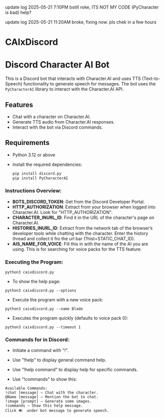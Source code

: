 
update log 2025-05-21 7:10PM bstill roke, ITS NOT MY CODE (PyCharacter is bad) help?

update log 2025-05-21 11:20AM broke, fixing now. pls chek in a few hours
# CAIxDiscord
# Discord Character AI Bot

This is a Discord bot that interacts with Character.AI and uses TTS (Text-to-Speech) functionality to generate speech for messages. The bot uses the `PyCharacterAI` library to interact with the Character.AI API.

## Features

- Chat with a character on Character.AI.
- Generate TTS audio from Character.AI responses.
- Interact with the bot via Discord commands.

## Requirements

- Python 3.12 or above
- Install the required dependencies:

  ```bash
  pip install discord.py
  pip install PyCharacterAI

### Instructions Overview:
- **BOTS_DISCORD_TOKEN**: Get from the Discord Developer Portal.
- **HTTP_AUTHORIZATION**: Extract from your browser when logged into Character.AI. Look for "HTTP_AUTHORIZATION".
- **CHARACTER_INURL_ID**: Find it in the URL of the character's page on Character.AI.
- **HISTORIES_INURL_ID**: Extract from the network tab of the browser’s developer tools while chatting with the character. Enter the history thread and collect it fro the url bar (?hist=STATIC_CHAT_ID).
- **AIS_NAME_FOR_VOICE**: Fill this in with the name of the AI you are using. This is for searching for voice packs for the TTS feature.
  
### Executing the Program:
```
python3 caixdiscord.py
```
- To show the help page:
```
python3 caixdiscord.py --options
```
- Execute the program with a new voice pack:
```
python3 caixdiscord.py --name Blade
```
- Executes the program quickly (defaults to voice pack 0):
```
python3 caixdiscord.py --timeout 1
```
### Commands for in Discord:
- Initiate a command with "!".
- Use "!help" to display general command help.
- Use "!help command" to display help for specific commands.
  
- Use "!commands" to show this:
```
Available Commands:
!chat [message] — Chat with the character.
@Name [message] — Mention the bot to chat.
!image [prompt] — Generate some images.
!commands — Show this help message.
Click 🔊  under bot message to generate speech.
```

